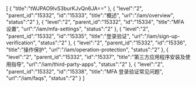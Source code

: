[
	{
		"title":"tWJPAO9lvS3burKJvQn6JA=="
	},
	{
		"level":"2",
		"parent_id":"15332",
		"id":"15333",
		"title":"概述",
		"url":"/iam/overview",
		"status":"2"
	},
	{
		"level":"2",
		"parent_id":"15332",
		"id":"15334",
		"title":"MFA 设置",
		"url":"/iam/mfa-settings",
		"status":"2"
	},
	{
		"level":"2",
		"parent_id":"15332",
		"id":"15335",
		"title":"登录验证",
		"url":"/iam/sign-up-verification",
		"status":"2"
	},
	{
		"level":"2",
		"parent_id":"15332",
		"id":"15336",
		"title":"操作保护",
		"url":"/iam/operation-protection",
		"status":"2"
	},
	{
		"level":"2",
		"parent_id":"15332",
		"id":"15337",
		"title":"第三方应用程序安装及使用指导",
		"url":"/iam/third-party-apps",
		"status":"2"
	},
	{
		"level":"2",
		"parent_id":"15332",
		"id":"15338",
		"title":"MFA 登录验证常见问题",
		"url":"/iam/faqs",
		"status":"2"
	}
]